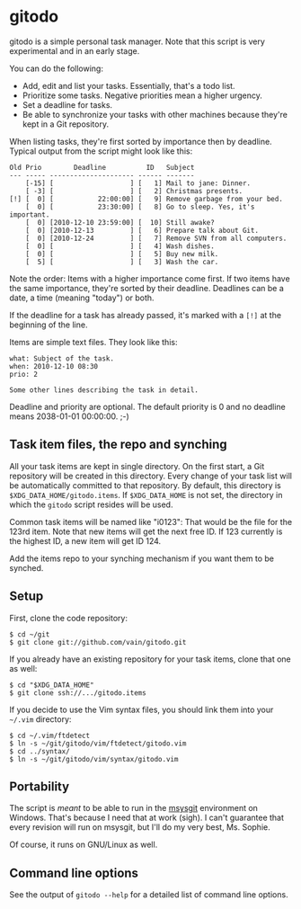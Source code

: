 gitodo
======

gitodo is a simple personal task manager. Note that this script is very
experimental and in an early stage.

You can do the following:

* Add, edit and list your tasks. Essentially, that's a todo list.
* Prioritize some tasks. Negative priorities mean a higher urgency.
* Set a deadline for tasks.
* Be able to synchronize your tasks with other machines because they're
  kept in a Git repository.

When listing tasks, they're first sorted by importance then by deadline.
Typical output from the script might look like this:

	Old Prio        Deadline          ID   Subject
	--- ----- --------------------- ------ -------
	    [-15] [                   ] [   1] Mail to jane: Dinner.
	    [ -3] [                   ] [   2] Christmas presents.
	[!] [  0] [           22:00:00] [   9] Remove garbage from your bed.
	    [  0] [           23:30:00] [   8] Go to sleep. Yes, it's important.
	    [  0] [2010-12-10 23:59:00] [  10] Still awake?
	    [  0] [2010-12-13         ] [   6] Prepare talk about Git.
	    [  0] [2010-12-24         ] [   7] Remove SVN from all computers.
	    [  0] [                   ] [   4] Wash dishes.
	    [  0] [                   ] [   5] Buy new milk.
	    [  5] [                   ] [   3] Wash the car.

Note the order: Items with a higher importance come first. If two items
have the same importance, they're sorted by their deadline. Deadlines
can be a date, a time (meaning "today") or both.

If the deadline for a task has already passed, it's marked with a `[!]`
at the beginning of the line.

Items are simple text files. They look like this:

	what: Subject of the task.
	when: 2010-12-10 08:30
	prio: 2

	Some other lines describing the task in detail.

Deadline and priority are optional. The default priority is 0 and no
deadline means 2038-01-01 00:00:00. ;-)


Task item files, the repo and synching
--------------------------------------

All your task items are kept in single directory. On the first start,
a Git repository will be created in this directory. Every change of your
task list will be automatically committed to that repository. By
default, this directory is `$XDG_DATA_HOME/gitodo.items`. If
`$XDG_DATA_HOME` is not set, the directory in which the `gitodo` script
resides will be used.

Common task items will be named like "i0123": That would be the file for
the 123rd item. Note that new items will get the next free ID. If 123
currently is the highest ID, a new item will get ID 124.

Add the items repo to your synching mechanism if you want them to be
synched.


Setup
-----

First, clone the code repository:

	$ cd ~/git
	$ git clone git://github.com/vain/gitodo.git

If you already have an existing repository for your task items, clone
that one as well:

	$ cd "$XDG_DATA_HOME"
	$ git clone ssh://.../gitodo.items

If you decide to use the Vim syntax files, you should link them into
your `~/.vim` directory:

	$ cd ~/.vim/ftdetect
	$ ln -s ~/git/gitodo/vim/ftdetect/gitodo.vim
	$ cd ../syntax/
	$ ln -s ~/git/gitodo/vim/syntax/gitodo.vim


Portability
-----------

The script is *meant* to be able to run in the
[msysgit](http://code.google.com/p/msysgit/) environment on Windows.
That's because I need that at work (sigh). I can't guarantee that every
revision will run on msysgit, but I'll do my very best, Ms. Sophie.

Of course, it runs on GNU/Linux as well.


Command line options
--------------------

See the output of `gitodo --help` for a detailed list of command line
options.

